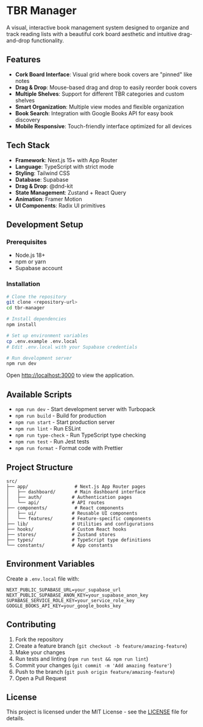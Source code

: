 # TBR Manager

A visual, interactive book management system designed to organize and track reading lists with a beautiful cork board aesthetic and intuitive drag-and-drop functionality.

## Features

- **Cork Board Interface**: Visual grid where book covers are "pinned" like notes
- **Drag & Drop**: Mouse-based drag and drop to easily reorder book covers
- **Multiple Shelves**: Support for different TBR categories and custom shelves
- **Smart Organization**: Multiple view modes and flexible organization
- **Book Search**: Integration with Google Books API for easy book discovery
- **Mobile Responsive**: Touch-friendly interface optimized for all devices

## Tech Stack

- **Framework**: Next.js 15+ with App Router
- **Language**: TypeScript with strict mode
- **Styling**: Tailwind CSS
- **Database**: Supabase
- **Drag & Drop**: @dnd-kit
- **State Management**: Zustand + React Query
- **Animation**: Framer Motion
- **UI Components**: Radix UI primitives

## Development Setup

### Prerequisites

- Node.js 18+ 
- npm or yarn
- Supabase account

### Installation

```bash
# Clone the repository
git clone <repository-url>
cd tbr-manager

# Install dependencies
npm install

# Set up environment variables
cp .env.example .env.local
# Edit .env.local with your Supabase credentials

# Run development server
npm run dev
```

Open [http://localhost:3000](http://localhost:3000) to view the application.

## Available Scripts

- `npm run dev` - Start development server with Turbopack
- `npm run build` - Build for production
- `npm run start` - Start production server  
- `npm run lint` - Run ESLint
- `npm run type-check` - Run TypeScript type checking
- `npm run test` - Run Jest tests
- `npm run format` - Format code with Prettier

## Project Structure

```
src/
├── app/                 # Next.js App Router pages
│   ├── dashboard/       # Main dashboard interface
│   ├── auth/           # Authentication pages
│   └── api/            # API routes
├── components/          # React components
│   ├── ui/             # Reusable UI components
│   └── features/       # Feature-specific components
├── lib/                # Utilities and configurations
├── hooks/              # Custom React hooks
├── stores/             # Zustand stores
├── types/              # TypeScript type definitions
└── constants/          # App constants
```

## Environment Variables

Create a `.env.local` file with:

```env
NEXT_PUBLIC_SUPABASE_URL=your_supabase_url
NEXT_PUBLIC_SUPABASE_ANON_KEY=your_supabase_anon_key
SUPABASE_SERVICE_ROLE_KEY=your_service_role_key
GOOGLE_BOOKS_API_KEY=your_google_books_key
```

## Contributing

1. Fork the repository
2. Create a feature branch (`git checkout -b feature/amazing-feature`)
3. Make your changes
4. Run tests and linting (`npm run test && npm run lint`)
5. Commit your changes (`git commit -m 'Add amazing feature'`)
6. Push to the branch (`git push origin feature/amazing-feature`)
7. Open a Pull Request

## License

This project is licensed under the MIT License - see the [LICENSE](LICENSE) file for details.